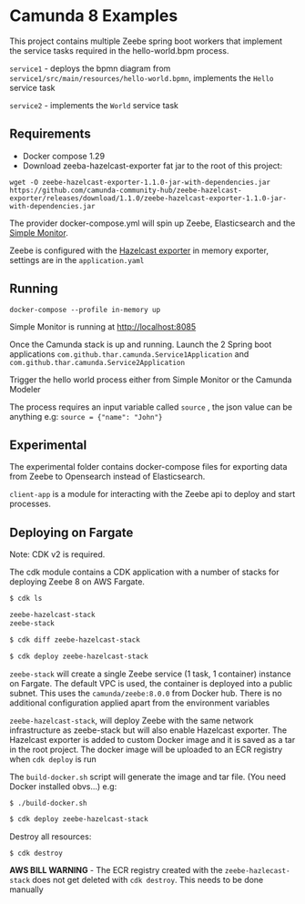 # Camunda 8 Examples

This project contains multiple Zeebe spring boot workers that implement the service tasks required in the hello-world.bpm process.

`service1` -  deploys the bpmn diagram from `service1/src/main/resources/hello-world.bpmn`, implements the `Hello` service task

`service2` -  implements the `World` service task

## Requirements

- Docker compose 1.29
- Download zeeba-hazelcast-exporter fat jar to the root of this project:

`wget -O zeebe-hazelcast-exporter-1.1.0-jar-with-dependencies.jar https://github.com/camunda-community-hub/zeebe-hazelcast-exporter/releases/download/1.1.0/zeebe-hazelcast-exporter-1.1.0-jar-with-dependencies.jar`

The provider docker-compose.yml will spin up Zeebe, Elasticsearch and the [Simple Monitor](https://github.com/camunda-community-hub/zeebe-simple-monitor). 

Zeebe is configured with the [Hazelcast exporter](https://github.com/camunda-community-hub/zeebe-hazelcast-exporter) in memory exporter, settings are in the `application.yaml`

## Running 

`docker-compose --profile in-memory up`

Simple Monitor is running at [http://localhost:8085](http://localhost:8085)

Once the Camunda stack is up and running. Launch the 2 Spring boot applications `com.github.thar.camunda.Service1Application` and `com.github.thar.camunda.Service2Application` 

Trigger the hello world process either from Simple Monitor or the Camunda Modeler 

The process requires an input variable called `source` , the json value can be anything e.g: `source = {"name": "John"}`

## Experimental

The experimental folder contains docker-compose files for exporting data from Zeebe to Opensearch instead of Elasticsearch.  

`client-app` is a module for interacting with the Zeebe api to deploy and start processes.

## Deploying on Fargate

Note: CDK v2 is required.

The cdk module contains a CDK application with a number of stacks for deploying Zeebe 8 on AWS Fargate.

```bash
$ cdk ls

zeebe-hazelcast-stack
zeebe-stack

$ cdk diff zeebe-hazelcast-stack

$ cdk deploy zeebe-hazelcast-stack

```

`zeebe-stack` will create a single Zeebe service (1 task, 1 container) instance on Fargate. The default VPC is used, the container is deployed into a public subnet.
This uses the `camunda/zeebe:8.0.0` from Docker hub. There is no additional configuration applied apart from the environment variables 

`zeebe-hazelcast-stack`, will deploy Zeebe with the same network infrastructure as zeebe-stack but will also enable Hazelcast exporter.
The Hazelcast exporter is added to custom Docker image and it is saved as a tar in the root project. The docker image will be uploaded to an ECR registry when `cdk deploy` is run

The `build-docker.sh` script will generate the image and tar file. (You need Docker installed obvs...) e.g:

```bash
$ ./build-docker.sh

$ cdk deploy zeebe-hazelcast-stack
```

Destroy all resources:

`$ cdk destroy`

**AWS BILL WARNING** - The ECR registry created with the `zeebe-hazlecast-stack` does not get deleted with `cdk destroy`. This needs to be done manually 




